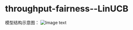 # throughput-fairness--LinUCB
模型结构示意图：
![Image text](https://github.com/yanxiaoqi932/pcitures/blob/main/%E6%A8%A1%E5%9E%8B%E7%A4%BA%E6%84%8F%E5%9B%BE.png)
